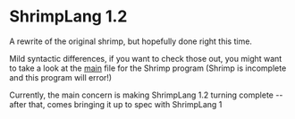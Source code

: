 # ShrimpLang 1.2

A rewrite of the original shrimp, but hopefully done right this time.

Mild syntactic differences, if you want to check those out, you might want to take a look at the [main](main.imp) file for the Shrimp program (Shrimp is incomplete and this program will error!)

Currently, the main concern is making ShrimpLang 1.2 turning complete -- after that, comes bringing it up to spec with ShrimpLang 1